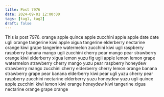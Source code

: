 ```yaml
---
title: Post 7976
date: 2024-09-01 12:00:00
tags: [tag1, tag2]
draft: false
---
```

This is post 7976.
orange
apple
quince
apple
zucchini
apple
apple
date
date
ugli
orange
tangerine
kiwi
apple
xigua
tangerine
elderberry
nectarine
orange
kiwi
grape
tangerine
watermelon
zucchini
kiwi
ugli
raspberry
raspberry
banana
mango
ugli
zucchini
cherry
pear
mango
pear
strawberry
orange
kiwi
elderberry
xigua
lemon
yuzu
fig
ugli
apple
lemon
lemon
grape
watermelon
strawberry
cherry
mango
yuzu
pear
raspberry
honeydew
strawberry
mango
zucchini
cherry
elderberry
cherry
lemon
orange
banana
strawberry
grape
pear
banana
elderberry
kiwi
pear
ugli
yuzu
cherry
pear
raspberry
zucchini
nectarine
elderberry
yuzu
honeydew
yuzu
ugli
quince
apple
zucchini
kiwi
lemon
kiwi
orange
honeydew
kiwi
tangerine
xigua
nectarine
orange
grape
orange
